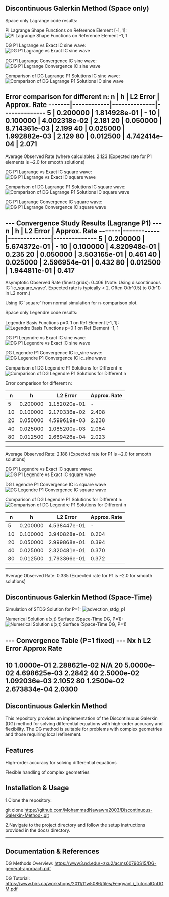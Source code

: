 Discontinuous Galerkin Method (Space only)
--------------------
Space only Lagrange code results:

Pl Lagrange Shape Functions on Reference Element [-1, 1]:
![Pl Lagrange Shape Functions on Reference Element  -1, 1](https://github.com/user-attachments/assets/1b75325c-def7-4cfd-8929-55aa7f301dc8)

DG P1 Lagrange vs Exact IC sine wave:
![DG P1 Lagrange vs Exact IC sine wave](https://github.com/user-attachments/assets/ab7f9189-f012-445c-a637-1fbb7295c2ed)

DG P1 Lagrange Convergence IC sine wave:
![DG P1 Lagrange Convergence IC sine wave](https://github.com/user-attachments/assets/fa9f0cf2-c0ec-412b-94eb-47e8bd0f2eaf)

Comparison of DG Lagrange P1 Solutions IC sine wave:
![Comparison of DG Lagrange P1 Solutions IC sine wave](https://github.com/user-attachments/assets/83c99dff-bc57-4e2a-889a-199dbc388b96)


Error comparison for different n:
  n    |    h       |   L2 Error   | Approx. Rate
-------|------------|--------------|--------------
     5 | 0.200000 | 1.814928e-01 |     -
    10 | 0.100000 | 4.002318e-02 |   2.181
    20 | 0.050000 | 8.714361e-03 |   2.199
    40 | 0.025000 | 1.992882e-03 |   2.129
    80 | 0.012500 | 4.742414e-04 |   2.071
---------------------------------

Average Observed Rate (where calculable): 2.123
(Expected rate for P1 elements is ~2.0 for smooth solutions)


DG P1 Lagrange vs Exact IC square wave:
![DG P1 Lagrange vs Exact IC square wave](https://github.com/user-attachments/assets/69399af9-6fb2-4156-9ca3-9097500bc53b)

Comparison of DG Lagrange P1 Solutions IC square wave:
![Comparison of DG Lagrange P1 Solutions IC square wave](https://github.com/user-attachments/assets/71c44ebf-539f-4b09-8795-f52d2cbcf4cc)

DG P1 Lagrange Convergence IC square wave:
![DG P1 Lagrange Convergence IC square wave](https://github.com/user-attachments/assets/fb6fd23d-98b0-4326-9442-ce8483bdb4f0)

--- Convergence Study Results (Lagrange P1) ---
  n    |    h       |   L2 Error   | Approx. Rate
-------|------------|--------------|--------------
     5 | 0.200000   | 5.674372e-01 |     -
    10 | 0.100000   | 4.820948e-01 | 0.235
    20 | 0.050000   | 3.503165e-01 | 0.461
    40 | 0.025000   | 2.596954e-01 | 0.432
    80 | 0.012500   | 1.944811e-01 | 0.417
---------------------------------
Asymptotic Observed Rate (finest grids): 0.406
(Note: Using discontinuous IC 'ic_square_wave'.
Expected rate is typically < 2. Often O(h^0.5) to O(h^1) in L2 norm.)

Using IC 'square' from normal simulation for n-comparison plot.



Space only Legendre code results:

Legendre Basis Functions p=0..1 on Ref Element [-1, 1]:
![Legendre Basis Functions p=0 1 on Ref Element  -1, 1](https://github.com/user-attachments/assets/eac464ce-5b22-43f5-bf19-c819f7a3b985)

DG P1 Legendre vs Exact IC sine wave:
![DG P1 Legendre vs Exact IC sine wave](https://github.com/user-attachments/assets/651de589-c2a6-44f5-be85-988433b37aad)

DG Legendre P1 Convergence IC ic_sine wave:
![DG Legendre P1 Convergence IC ic_sine wave](https://github.com/user-attachments/assets/7cfb464f-9270-40be-97d1-19cdf420df22)

Comparison of DG Legendre P1 Solutions for Different n:
![Comparison of DG Legendre P1 Solutions for Different n](https://github.com/user-attachments/assets/b7c40945-b23d-41ee-8159-8fdbbe3363d9)

Error comparison for different n:

  n    |    h       |   L2 Error   | Approx. Rate
-------|------------|--------------|--------------
     5 | 0.200000 | 1.152020e-01 |     -
    10 | 0.100000 | 2.170336e-02 |   2.408
    20 | 0.050000 | 4.599619e-03 |   2.238
    40 | 0.025000 | 1.085200e-03 |   2.084
    80 | 0.012500 | 2.669426e-04 |   2.023
---------------------------------
Average Observed Rate: 2.188
(Expected rate for P1 is ~2.0 for smooth solutions)

DG P1 Legendre vs Exact IC square wave:
![DG P1 Legendre vs Exact IC square wave](https://github.com/user-attachments/assets/ae081811-2333-4466-ab51-b7beb475b26a)


DG Legendre P1 Convergence IC ic square wave
![DG Legendre P1 Convergence IC square wave](https://github.com/user-attachments/assets/7825a3b3-4b7d-49c2-ac11-e977ab81d487)


Comparison of DG Legendre P1 Solutions for Different n:
![Comparison of DG Legendre P1 Solutions for Different n](https://github.com/user-attachments/assets/a75ed45f-0beb-45c4-bb41-4925a8620cc8)

  n    |    h       |   L2 Error   | Approx. Rate
-------|------------|--------------|--------------
     5 | 0.200000 | 4.538447e-01 |     -
    10 | 0.100000 | 3.940828e-01 |   0.204
    20 | 0.050000 | 2.999868e-01 |   0.394
    40 | 0.025000 | 2.320481e-01 |   0.370
    80 | 0.012500 | 1.793366e-01 |   0.372
---------------------------------
Average Observed Rate: 0.335
(Expected rate for P1 is ~2.0 for smooth solutions)

Discontinuous Galerkin Method (Space-Time)
--------------------
Simulation of STDG Solution for P=1:
![advection_stdg_p1](https://github.com/user-attachments/assets/5b9beeae-9a86-4bd9-8772-9db4d4ef0a75)

Numerical Solution u(x,t) Surface (Space-Time DG, P=1):
![Numerical Solution u(x,t) Surface (Space-Time DG, P=1)](https://github.com/user-attachments/assets/ef5797a9-a791-4876-8f9b-4b42e25065cd)


--- Convergence Table (P=1 fixed) ---
Nx       h            L2 Error        Approx Rate
--------------------------------------------------
10       1.0000e-01   2.288621e-02    N/A
20       5.0000e-02   4.698625e-03    2.2842
40       2.5000e-02   1.092036e-03    2.1052
80       1.2500e-02   2.673834e-04    2.0300
--------------------------------------------------




Discontinuous Galerkin Method
--------------------
This repository provides an implementation of the Discontinuous Galerkin (DG) method for solving differential equations with high-order accuracy and flexibility. The DG method is suitable for problems with complex geometries and those requiring local refinement.

Features
--------------------
High-order accuracy for solving differential equations

Flexible handling of complex geometries


Installation & Usage
--------------------
1.Clone the repository:

git clone https://github.com/MohammadNawawra2003/Discontinuous-Galerkin-Method-.git

2.Navigate to the project directory and follow the setup instructions provided in the docs/ directory.

----------------------------------------------------------------------------------------------------------------------------------------------------------------------------------------------------------------------
Documentation & References
--------------------
DG Methods Overview: https://www3.nd.edu/~zxu2/acms60790S15/DG-general-approach.pdf

DG Tutorial: https://www.birs.ca/workshops/2011/11w5086/files/FengyanLi_TutorialOnDGM.pdf

